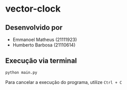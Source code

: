 # vector-clock

## Desenvolvido por
- Emmanoel Matheus (21111923)
- Humberto Barbosa (21110614)

## Execução via terminal
```bash
python main.py
```

Para cancelar a execução do programa, utilize ```Ctrl + C```
